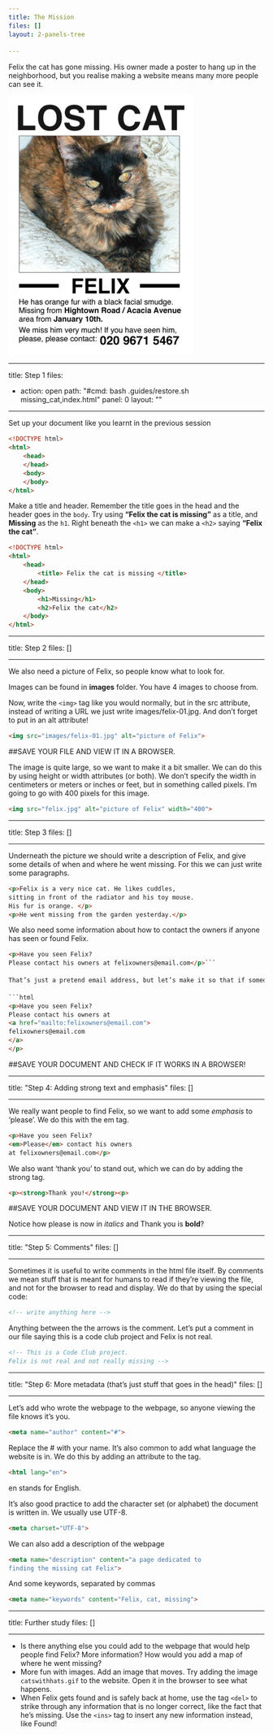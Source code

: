 ```yaml
---
title: The Mission
files: []
layout: 2-panels-tree

---
```

Felix the cat has gone missing. His owner made a poster to hang up in the neighborhood, but you realise making a website means many more people can see it.

![](.guides/img/missingcat.png)

---
title: Step 1
files:
  - action: open
    path: "#cmd: bash .guides/restore.sh missing_cat,index.html"
    panel: 0
layout: ""

---
Set up your document like you learnt in the previous session

```html
<!DOCTYPE html>
<html>
    <head>
    </head>
    <body>
    </body>
</html>
```

Make a title and header. Remember the title goes in the head and the header goes in the `body`. Try using **“Felix the cat is missing”** as a title, and **Missing** as the `h1`. Right beneath the `<h1>` we can make a `<h2>` saying **“Felix the cat”**.

```html
<!DOCTYPE html>
<html>
    <head>
        <title> Felix the cat is missing </title>
    </head>
    <body>
        <h1>Missing</h1>
        <h2>Felix the cat</h2>
    </body>
</html>
```



---
title: Step 2
files: []

---
We also need a picture of Felix, so people know what to look for. 

Images can be found in **images** folder. You have 4 images to choose from.

Now, write the `<img>` tag like you would normally, but in the src attribute, instead of writing a URL we just write images/felix-01.jpg. And don’t forget to put in an alt attribute!

```html 
<img src="images/felix-01.jpg" alt="picture of Felix">
```

##SAVE YOUR FILE AND VIEW IT IN A BROWSER.

The image is quite large, so we want to make it a bit smaller. We can do this by using height or width attributes (or both). We don’t specify the width in centimeters or meters or inches or feet, but in something called pixels. I’m going to go with 400 pixels for this image.

```html
<img src="felix.jpg" alt="picture of Felix" width="400">
```
---
title: Step 3
files: []

---
Underneath the picture we should write a description of Felix, and give some details of when and where he went missing. For this we can just write some paragraphs.

```html 
<p>Felix is a very nice cat. He likes cuddles, 
sitting in front of the radiator and his toy mouse. 
His fur is orange. </p>
<p>He went missing from the garden yesterday.</p>
```

We also need some information about how to contact the owners if anyone has seen or found Felix.

```html
<p>Have you seen Felix? 
Please contact his owners at felixowners@email.com</p>```

That’s just a pretend email address, but let’s make it so that if someone clicks on it, it opens up their email client. We do this almost the same way we make a link, but instead of a url we put in a `mailto` like this:

```html
<p>Have you seen Felix? 
Please contact his owners at 
<a href="mailto:felixowners@email.com">
felixowners@email.com
</a>
</p>
```
##SAVE YOUR DOCUMENT AND CHECK IF IT WORKS IN A BROWSER!



---
title: "Step 4: Adding strong text and emphasis"
files: []

---
We really want people to find Felix, so we want to add some *emphasis* to ‘please’. We do this with the em tag.

```html 
<p>Have you seen Felix? 
<em>Please</em> contact his owners 
at felixowners@email.com</p>
```
We also want ‘thank you’ to stand out, which we can do by adding the strong tag.

```html
<p><strong>Thank you!</strong><p>
```

##SAVE YOUR DOCUMENT AND VIEW IT IN THE BROWSER.

Notice how please is now in *italics* and Thank you is **bold**?

---
title: "Step 5: Comments"
files: []

---
Sometimes it is useful to write comments in the html file itself. By comments we mean stuff that is meant for humans to read if they’re viewing the file, and not for the browser to read and display. We do that by using the special code:

```html
<!-- write anything here -->
```

Anything between the the arrows is the comment. Let’s put a comment in our file saying this is a code club project and Felix is not real.

```html
<!-- This is a Code Club project. 
Felix is not real and not really missing -->
```

---
title: "Step 6: More metadata (that’s just stuff that goes in the head)"
files: []

---
Let’s add who wrote the webpage to the webpage, so anyone viewing the file knows it’s you.

```html
<meta name="author" content="#">
```

Replace the # with your name. It’s also common to add what language the website is in. We do this by adding an attribute to the <html> tag.

```html
<html lang="en">
```
en stands for English.

It’s also good practice to add the character set (or alphabet) the document is written in. We usually use UTF-8.

```html
<meta charset="UTF-8">
```

We can also add a description of the webpage

```html
<meta name="description" content="a page dedicated to 
finding the missing cat Felix">
```

And some keywords, separated by commas

```html
<meta name="keywords" content="Felix, cat, missing">
```
---
title: Further study
files: []

---
- Is there anything else you could add to the webpage that would help people find Felix? More information? How would you add a map of where he went missing?
- More fun with images. Add an image that moves. Try adding the image `catswithhats.gif` to the website. Open it in the browser to see what happens.
- When Felix gets found and is safely back at home, use the tag `<del>` to strike through any information that is no longer correct, like the fact that he’s missing. Use the `<ins>` tag to insert any new information instead, like Found!